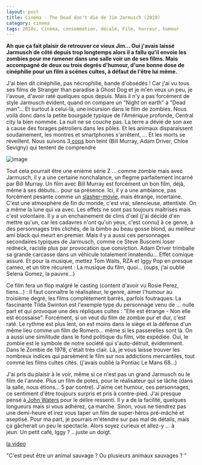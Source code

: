 ```yaml
---
layout: post
title: Cinéma - The Dead don't die de Jim Jarmusch (2019)
category: cinema
tags: 2010s, Cinéma, consommation, décalé, Film, horreur, humour
---
```

**Ah que ça fait plaisir de retrouver ce vieux Jim... Oui j'avais laissé Jarmusch de côté depuis trop longtemps alors il a fallu qu'il envoie les zombies pour me ramener dans une salle voir un de ses films. Mais accompagné de deux ou trois degrés d'humour, d'une bonne dose de cinéphilie pour un film à scènes cultes, à défaut de l'être lui même.**

J'ai bien dit cinéphilie, pas nécrophilie, bande d'obsédés ! Car j'ai vu tous ses films de Stranger than paradise à Ghost Dog et je m'en veux un peu, je l'avoue, d'avoir raté quelques opus depuis. Mais il n'y a pas forcément de style Jarmusch évident, quand on compare un "Night on earth" à "Dead man"... Et surtout à celui-là, une incursion dans le film de zombies. Nous voilà donc dans la petite bourgade typique de l'Amérique profonde, Central city la bien nommée. La nuit ne se couche pas. La terre a dévié de son axe à cause des forages pétroliers dans les pôles. Et les animaux disparaissent soudainement, les montres et smartphones s'arrêtent, ... Et les morts se réveillent. Nous suivons 3<a href="https://en.wikipedia.org/wiki/Police_officer"> cops</a> bon teint (Bill Murray, Adam Driver, Chloe Sevigny) qui tentent de comprendre

![image](https://cheziceman.files.wordpress.com/2019/05/deaddontdie.jpg)

Tout cela pourrait être une enième série Z ... comme zombie mais avec Jarmusch, il y a une certaine nonchalance, un flegme parfaitement incarné par Bill Murray. Un film avec Bill Murray est forcément un bon film, déjà, même à ses débuts... pour sa présence. Ici, il y a une ambiance, pas forcément pesante comme un <a href="https://fr.wikipedia.org/wiki/Slasher">slasher-movie</a>, mais étrange, incertaine. C'est une atmosphère de fin du monde, c'est vrai, silencieuse, attentiste. On a même la lune qui va avec. Les effets ne sont pas toujours maîtrisés mais c'est volontaire. Il y a un enchainement de clins d'œil (j'ai décidé d'en mettre qu'un, car les cadavres n'ont qu'un yeux, c'est connu) à ce genre, à des personnages très clichés, de la bimbo au beau gosse blond, au meilleur ami black qui meurt en premier. Mais il y a aussi ces personnages secondaires typiques de Jarmusch, comme ce Steve Buscemi loser redneck, raciste plus par provocation que conviction. Adam Driver trimballe sa grande carcasse dans un véhicule totalement innatendu... Effet comique assuré. Et pour la musique, mettez Tom Waits, RZA et Iggy Pop en presque cameo, et un titre récurent : La musique du film, quoi... (oups, j'ai oublié Selena Gomez, la pauvre...)

Ce film fera un flop malgré le casting (content d'avoir vu Rosie Perez, tiens...) : Il faut connaître le réalisateur, le genre, aimer l'humour au troisième degré, les films complètement barrés, parfois foutraques. La fascinante Tilda Swinton est l'exemple type du personnage venu de ... nulle part et qui provoque une des répliques cultes : "Elle est étrange - Non elle est écossaise". Forcément, si on veut du film de zombie pur et dur, c'est raté. Le rythme est plus lent, on est moins dans le siège et la défense d'un même lieu comme un film de Romero... même si les passerelles sont là. On a aussi une similitude dans le fond politique du film, vite expédiée. Oui, le zombie est le symbole de notre société qui s'auto-détruit, évidemment. Dans le Zombie de 1978, c'était très clair. Là, je vous laisse trouver les nombreux indices qui parsèment le film sur nos addictions mercantiles, tout comme les films cultes cités. (j'avais oublié la Pontiac Le Mans 68...)

J'ai pris du plaisir à le voir, même si ce n'est pas un grand Jarmusch ou le film de l'année. Plus un film de potes, pour le réalisateur qui se lâche (dans la salle, nous étions... 5 par contre). J'aime cet humour, ces personnages, ce sentiment d'être toujours surpris et pris à contre-pied. J'ai presque pensé à<a href="https://fr.wikipedia.org/wiki/John_Waters_(réalisateur)"> John Waters</a> pour le délire ressenti. Il y a de la facilité, quelques longueurs mais si vous adhérez, ça marche. Sinon, vous ne tiendrez pas une demi-heure et irez vous taper un film de super-héros pré-mâché et aseptisé. Pour ma part, je pourrais m'étendre sur pas mal de détails, mais ça gâcherait un peu le spectacle. Alors soyez curieux et allez-y ... à jeun. Un petit café, Iggy ? ...juste un doigt.

[la video](https://www.youtube.com/watch?v=ETFwCDQULOE)

"C'est peut être un animal sauvage ? Ou plusieurs animaux sauvages ? "

